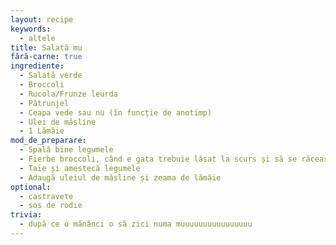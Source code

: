 ```yaml
---
layout: recipe
keywords:
  - altele
title: Salată mu
fără-carne: true
ingrediente:
  - Salată verde
  - Broccoli
  - Rucola/Frunze leurda
  - Pătrunjel
  - Ceapa vede sau nu (în funcție de anotimp)
  - Ulei de măsline
  - 1 Lămâie
mod_de_preparare:
  - Spală bine legumele
  - Fierbe broccoli, când e gata trebuie lăsat la scurs și să se răcească
  - Taie și amestecă legumele
  - Adaugă uleiul de măsline și zeama de lămâie
optional:
  - castravete
  - sos de rodie
trivia:
  - după ce o mănânci o să zici numa muuuuuuuuuuuuuuuu
---
```

